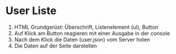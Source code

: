 # User Liste

1. HTML Grundgerüst: Überschrift, Listenelement (ul), Button
2. Auf Klick am Button reagieren mit einer Ausgabe in der console
3. Nach dem Klick die Daten (user.json) vom Server holen
4. Die Daten auf der Seite darstellen